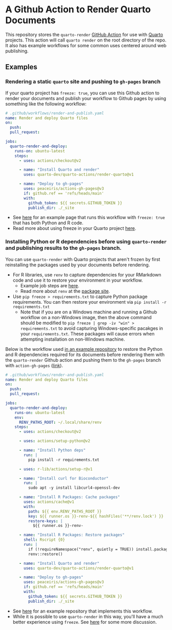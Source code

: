 # A Github Action to Render Quarto Documents

This repository stores the `quarto-render` [GitHub Action](https://github.com/features/actions) for use with [Quarto](https://quarto.org/) projects. This action will call `quarto render` on the root directory of the repo. It also has example workflows for some common uses centered around web publishing.

## Examples

### Rendering a static `quarto` site and pushing to `gh-pages` branch

If your quarto project has `freeze: true`, you can use this Github action to render your documents and publish your workflow to Github pages by using something like the following workflow:

```yaml
# .github/workflows/render-and-publish.yaml
name: Render and deploy Quarto files
on:
  push:
  pull_request:

jobs:
  quarto-render-and-deploy:
    runs-on: ubuntu-latest
    steps:
      - uses: actions/checkout@v2

      - name: "Install Quarto and render"
        uses: quarto-dev/quarto-actions/render-quarto@v1

      - name: "Deploy to gh-pages"
        uses: peaceiris/actions-gh-pages@v3
        if: github.ref == 'refs/heads/main'
        with:
          github_token: ${{ secrets.GITHUB_TOKEN }}
          publish_dir: ./_site
```

- See [here](https://github.com/pommevilla/friendly-dollop) for an example page that runs this workflow with `freeze: true` that has both Python and R code.
- Read more about using freeze in your Quarto project [here](https://quarto.org/docs/projects/code-execution.html#freeze).

### Installing Python or R dependencies before using `quarto-render` and publishing results to the `gh-pages` branch.

You can use `quarto-render` with Quarto projects that aren't frozen by first reinstalling the packages used by your documents before rendering.

- For R libraries, use `renv` to capture dependencies for your RMarkdown code and use it to restore your environment in your workflow.
  - Example job steps are [here](https://rstudio.github.io/renv/articles/ci.html#github-actions-1).
  - Read more about `renv` at the [package site](https://rstudio.github.io/renv/articles/renv.html).
- Use `pip freeze > requirements.txt` to capture Python package requirements. You can then restore your environment via `pip install -r requirements.txt`
  - Note that if you are on a Windows machine and running a Github workflow on a non-Windows image, then the above command should be modified to `pip freeze | grep -iv "win" > requirements.txt` to avoid capturing Windows-specific pacakges in your `requirements.txt`. These packages will cause errors when attempting installation on non-Windows machine.

Below is the workflow used [in an example repository](https://github.com/pommevilla/hinterland-harbor) to restore the Python and R dependencies required for its documents before rendering them with the `quarto-render` Github action and pushing them to the `gh-pages` branch with `action-gh-pages` ([link](https://github.com/peaceiris/actions-gh-pages)).

```yaml
# .github/workflows/render-and-publish.yaml
name: Render and deploy Quarto files
on:
  push:
  pull_request:

jobs:
  quarto-render-and-deploy:
    runs-on: ubuntu-latest
    env:
      RENV_PATHS_ROOT: ~/.local/share/renv
    steps:
      - uses: actions/checkout@v2

      - uses: actions/setup-python@v2

      - name: "Install Python deps"
        run: |
          pip install -r requirements.txt

      - uses: r-lib/actions/setup-r@v1

      - name: "Install curl for Bioconductor"
        run: |
          sudo apt -y install libcurl4-openssl-dev

      - name: "Install R Packages: Cache packages"
        uses: actions/cache@v1
        with:
          path: ${{ env.RENV_PATHS_ROOT }}
          key: ${{ runner.os }}-renv-${{ hashFiles('**/renv.lock') }}
          restore-keys: |
            ${{ runner.os }}-renv-

      - name: "Install R Packages: Restore packages"
        shell: Rscript {0}
        run: |
          if (!requireNamespace("renv", quietly = TRUE)) install.packages("renv")
          renv::restore()

      - name: "Install Quarto and render"
        uses: quarto-dev/quarto-actions/render-quarto@v1

      - name: "Deploy to gh-pages"
        uses: peaceiris/actions-gh-pages@v3
        if: github.ref == 'refs/heads/main'
        with:
          github_token: ${{ secrets.GITHUB_TOKEN }}
          publish_dir: ./_site
```

- See [here](https://github.com/pommevilla/hinterland-harbor) for an example repository that implements this workflow.
- While it is possible to use `quarto-render` in this way, you'll have a much better experience using `freeze`. See [here](https://github.com/pommevilla/hinterland-harbor#you-should-probably-use-freeze) for some more discussion.
